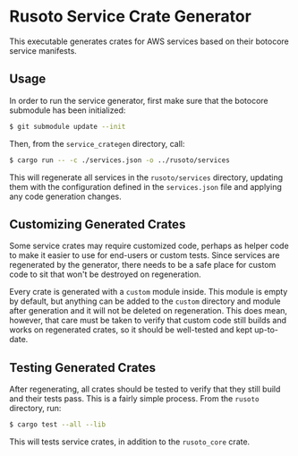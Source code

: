 # Rusoto Service Crate Generator
This executable generates crates for AWS services based on their botocore service manifests.

## Usage
In order to run the service generator, first make sure that the botocore submodule has been initialized:

```bash
$ git submodule update --init
```

Then, from the `service_crategen` directory, call:

```bash
$ cargo run -- -c ./services.json -o ../rusoto/services
```

This will regenerate all services in the `rusoto/services` directory, updating them with the configuration defined in the `services.json` file and applying any code generation changes.

## Customizing Generated Crates
Some service crates may require customized code, perhaps as helper code to make it easier to use for end-users or custom tests. Since services are regenerated by the generator, there needs to be a safe place for custom code to sit that won't be destroyed on regeneration.

Every crate is generated with a `custom` module inside. This module is empty by default, but anything can be added to the `custom` directory and module after generation and it will not be deleted on regeneration. This does mean, however, that care must be taken to verify that custom code still builds and works on regenerated crates, so it should be well-tested and kept up-to-date.

## Testing Generated Crates
After regenerating, all crates should be tested to verify that they still build and their tests pass. This is a fairly simple process. From the `rusoto` directory, run:

```bash
$ cargo test --all --lib
```

This will tests service crates, in addition to the `rusoto_core` crate.